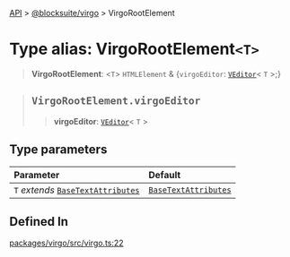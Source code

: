 [API](../../../index.md) > [@blocksuite/virgo](../index.md) > VirgoRootElement

# Type alias: VirgoRootElement`<T>`

> **VirgoRootElement**: <`T`> `HTMLElement` & \{`virgoEditor`: [`VEditor`](../classes/class.VEditor.md)\< `T` \>;}

> ## `VirgoRootElement.virgoEditor`
>
> > **virgoEditor**: [`VEditor`](../classes/class.VEditor.md)\< `T` \>
>
>

## Type parameters

| Parameter | Default |
| :------ | :------ |
| `T` *extends* [`BaseTextAttributes`](type-alias.BaseTextAttributes.md) | [`BaseTextAttributes`](type-alias.BaseTextAttributes.md) |

## Defined In

[packages/virgo/src/virgo.ts:22](https://github.com/Saul-Mirone/blocksuite/blob/f2324b82e/packages/virgo/src/virgo.ts#L22)
